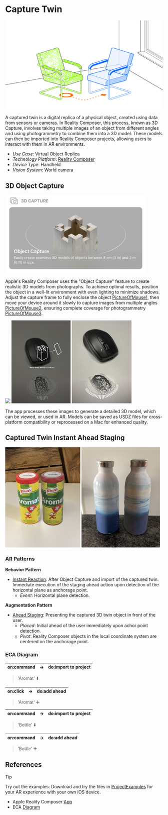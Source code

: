 # Capture Twin

![image](image/Capture_twin.png)

A captured twin is a digital replica of a physical object, created using data from sensors or cameras. In Reality Composer, this process, known as  3D Capture, involves taking multiple images of an object from different angles and using photogrammetry to combine them into a 3D model. These models can then be imported into Reality Composer projects, allowing users to interact with them in AR environments.

* _Use Case_: Virtual Object Replica
* _Technology Platform_: [Reality Composer](../README.md)
* _Device Type_: Handheld
* _Vision System_: World camera

## 3D Object Capture

<img src="image/3D_capture.jpg" width="450"/>

Apple's Reality Composer uses the "Object Capture" feature to create realistic
3D models from photographs. To achieve optimal results, position the object in a well-lit
environment with even lighting to minimize shadows. Adjust the capture frame to fully enclose
the object [PictureOfMouse1](image/Interface.png), then move your device around it slowly to capture images from multiple angles [PictureOfMouse2](image/Interface2.jpg),
ensuring complete coverage for photogrammetry [PictureOfMouse3](image/Interface3.jpg).

<img src="image/Interface.png" width="219.5"/> <img src="image/Interface2.jpg" width="189"/> <img src="image/Interface3.jpg" width="191"/>

The app processes these images to generate a detailed 3D
model, which can be viewed, or used in AR.
Models can be saved as USDZ files for cross-platform
compatibility or reprocessed on a Mac for enhanced quality.

## Captured Twin Instant Ahead Staging

<img src="image/Aromat_twin.png" width="240"/> <img src="image/Bottle.png" width="251"/>

### AR Patterns

__Behavior Pattern__

* [Instant Reaction](https://github.com/ARpatterns/catalog/blob/main/behavioral-patterns/instant-reaction.md):
  After Object Capture and import of the captured twin. Immediate execution of the staging ahead action upon detection of the horizontal plane as anchorage point.
  * _Event_: Horizontal plane detection.

__Augmentation Pattern__

* [Ahead Staging](https://github.com/ARpatterns/catalog/blob/main/augmentation-patterns/ahead-staging.md): Presenting the captured 3D twin object in front of the user.
  * _Placed_: Initial ahead of the user immediately upon achor point detection.
  * _Pivot_: Reality Composer objects in the local coordinate system are centered on the anchorage point.

### ECA Diagram

| on:command | &rarr; | do:import to project |
| ---------- | ------ | -------------------- |

> 'Aromat' ⬇️

| on:click | &rarr; | do:add ahead |
| -------- | ------ | ------------ |

> 'Aromat' ➕

| on:command | &rarr; | do:import to project |
| ---------- | ------ | -------------------- |

> 'Bottle' ⬇️

| on:command | &rarr; | do:add ahead |
| ---------- | ------ | ------------ |

> 'Bottle' ➕

## References

> [!TIP]
> Try out the examples: Download and try the files in [ProjectExamples](ProjectExamples) for your AR experience with your own iOS device.

- Apple Reality Composer [App](https://apps.apple.com/us/app/reality-composer/id1462358802)
- ECA [Diagram](https://github.com/ARpatterns/diagram)
